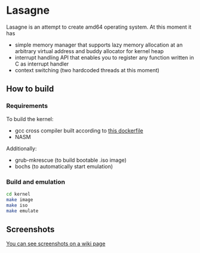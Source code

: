 # Lasagne

Lasagne is an attempt to create amd64 operating system.
At this moment it has 
- simple memory manager that supports lazy memory allocation
  at an arbitrary virtual address and buddy allocator for kernel heap
- interrupt handling API that enables you to register any function written in C
  as interrupt handler
- context switching (two hardcoded threads at this moment)

## How to build

### Requirements

To build the kernel:
- gcc cross compiler built according to [this dockerfile](https://github.com/szpght/docker/tree/master/gcc-cross-x86_64-elf)
- NASM

Additionally:
- grub-mkrescue (to build bootable .iso image)
- bochs (to automatically start emulation)

### Build and emulation

```sh
cd kernel
make image
make iso
make emulate
```

## Screenshots
[You can see screenshots on a wiki page](https://github.com/szpght/lasagne/wiki/Screenshots)
